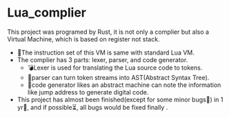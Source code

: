 # Lua_complier

This project was programed by Rust, it is not only a complier but also a Virtual Machine, which is based on register not stack. 

- :stars:The instruction set of this VM is same with standard Lua VM. 
- The complier has 3 parts: lexer, parser, and code generator.
  - :bomb:Lexer is used for translating the Lua source code to tokens. 
  - :rocket:parser can turn token streams into AST(Abstract Syntax Tree).
  - :helicopter:code generator likes an abstract machine can note the information like jump address to generate digital code.
- This project has almost been finished(except for some minor bugs:bug:) in 1 yr:calendar:, and if possible:hourglass_flowing_sand:, all bugs would be fixed finally .

